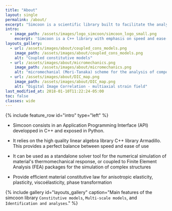 ```yaml
---
title: "About"
layout: single
permalink: /about/
excerpt: "Simcoon is a scientific library built to facilitate the analysis of mechanics of materials. It is built on the top of Armadillo, a high quality C++ linear algebra library. It integrates several algorithms for the analysis of heterogeneous materials Enjoy!"
intro:
  - image_path: /assets/images/logo_simcoon/simcoon_logo_small.png
    excerpt: 'Simcoon is a C++ library with emphasis on speed and ease-of-use. Its principle focus is to provide tools to facilitate the implementation of up-to-date constitutive model for materials in Finite Element Analysis Packages. This is done by providing a C++ API to generate user material subroutine based on a library of functions. Also, Simcoon provides tools to analyse the behavior of material, considering loading at the material point level.'
layouts_gallery:
  - url: /assets/images/about/coupled_cons_models.png
    image_path: /assets/images/about/coupled_cons_models.png
    alt: "Coupled constitutive models"
  - url: /assets/images/about/micromechanics.png
    image_path: /assets/images/about/micromechanics.png
    alt: "micromechanial (Mori-Tanaka) scheme for the analysis of composites response"
  - url: /assets/images/about/DIC_map.png
    image_path: /assets/images/about/DIC_map.png
    alt: "Digital Image Correlation - multiaxial strain field"
last_modified_at: 2018-01-10T11:22:24-05:00
toc: false
classes: wide
---
```


{% include feature_row id="intro" type="left" %}

* Simcoon consists in an Application Programming Interface (API) developped in C++ and exposed in Python. 

* It relies on the high quality linear algebra library C++ library Armadillo. This provides a perfect balance between speed and ease of use 
 
* It can be used as a standalone solver tool for the numerical simulation of material's thermomechanical response, or coupled to Finite Element Analysis (FEA) packages for the simulation of complex structures 

* Provide efficient material constitutive law for anisotropic elasticity, plasticity, viscoélasticity, phase transformation


{% include gallery id="layouts_gallery" caption="Main features of the simcoon library `Constitutive models`, `Multi-scale models`, and `Identification and analyses`." %}

